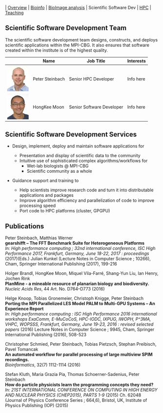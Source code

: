 | [Overview](../README.md) | [Bioinfo](../bioinfo/index.md) | [BioImage analysis](../biis/index.md) | Scientific Software Dev | [HPC](../hpc/index.md) | [Teaching](../teaching/index.md)

## Scientific Software Development Team

The scientific software development team designs, constructs, and deploys scientific applications within the MPI-CBG. It also ensures that software created within the institute is of the highest quality.

|  | Name | Job Title | Interests |
| --- | --- | --- | --- |
| <img src="../Peter_Image.jpg" width="70">| Peter Steinbach | Senior HPC Developer | Info here |
| <img src="../HongKee_Image.jpg" width="70">| HongKee Moon | Senior Software Developer | Info here |

## Scientific Software Development Services

* Design, implement, deploy and maintain software applications for
  * Presentation and display of scientific data to the community
  * Intuitive use of sophisticated complex algorithms/workflows for
    * Wet-lab biologists @ MPI-CBG
    * Scientific community as a whole


* Guidance support and training to
  * Help scientists improve research code and turn it into distributable applications
and packages
  * Improve algorithm efficiency and parallelization of code to improve processing speed
  * Port code to HPC platforms (cluster, GPGPU)

## Publications
<style type="text/css">
    .pubtitle{
        font-weight:bold;
    }
    .journal_name{
        font-style: italic;
        /*color:yellow;*/
    }
</style>

<p class="publication">Peter Steinbach, Matthias Werner<br/>
<span class="pubtitle">gearshifft – The FFT Benchmark Suite for Heterogeneous Platforms</span><br/>
<i>
In: High performance computing ; 32nd international conference, ISC High Performance 2017, Frankfurt, Germany, June 18-22, 2017 : proceedings </i>
(2017)(Eds.) Julian Kunkel (Lecture Notes in Computer Science ; 10266), Cham, Springer International Publishing (2017), 199-216
</p>

<p class="publication">Holger Brandl, HongKee Moon, Miquel Vila-Farré, Shang-Yun Liu, Ian Henry, Jochen Rink<br/>
<span class="pubtitle">PlanMine - a mineable resource of planarian biology and biodiversity.</span><br/>
<span class="journal_name">Nucleic Acids Res</span>, 44 Art. No. D764–D773 (2016)</p>

<p class="publication">Helge Knoop, Tobias Gronemeier, Christoph Knigge, Peter Steinbach<br/>
<span class="pubtitle">Porting the MPI Parallelized LES Model PALM to Multi-GPU Systems – An Experience Report</span><br/>
<i>
In: High performance computing : ISC High Performance 2016 international workshops ExaComm, E-MuCoCoS, HPC-IODC, IXPUG, IWOPH, P^3MA, VHPC, WOPSSS, Frankfurt, Germany, June 19-23, 2016 : revised selected papers</i>
(2016) Lecture Notes in Computer Science ; 9945, Cham, Springer International Publishing (2016), 508-523
</p>

<p class="publication">Christopher Schmied, Peter Steinbach, Tobias Pietzsch, Stephan Preibisch, Pavel Tomancak<br/>
<span class="pubtitle">An automated workflow for parallel processing of large multiview SPIM recordings.</span><br/>
<span class="journal_name">Bioinformatics</span>, 32(7) 1112-1114 (2016)</p>

<p class="publication">Stefan Kluth, Maria Grazia Pia, Thomas Schoerner-Sadenius, Peter Steinbach<br/>
<span class="pubtitle">How do particle physicists learn the programming concepts they need?</span><br/>
<i>
In: 21ST INTERNATIONAL CONFERENCE ON COMPUTING IN HIGH ENERGY AND NUCLEAR PHYSICS (CHEP2015), PARTS 1-9</i>
(2015) Ch. 62048 (Journal of Physics Conference Series ; 664,6), Bristol, UK, Institute of Physics Publishing (IOP) (2015)
</p>
